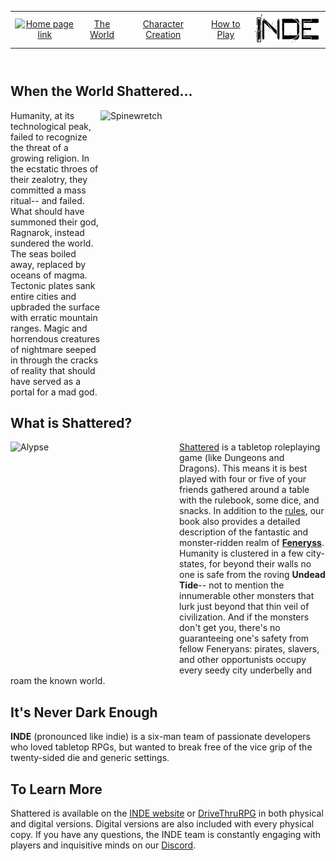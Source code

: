 <html lang="en">
  <!--

-->
<head>
  <!--
    Defines the author, size scaling, and description of the webpage. Also links the CSS and sets the title.
-->
  <meta charset="utf-8">
  <title !important>It's Never Dark Enough</title>
  <meta name="viewport" content="width=device-width, initial-scale=1">
  <meta name="author" content="Cory Conrad">
  <meta name="description" content="A site dedicated to the Shattered RPG">
  <link rel="stylesheet" href="style.css">
</head>

<body>
  <header id="header-background">
    <!--
  Header includes a banner image and the navigation links
-->
    <!-- <img src="Gravekeepers%20-%20compressed.png" alt="Gravekeepers" align="center" width="100%" height="auto"> -->
    <div class="logo"></div>
    <div class="topcenter">
      <nav>
        <table align="center">
          <tr align="center">
            <td><a href="https://chcstudent.github.io/"><img src="Shattered.png" alt="Home page link" height="50" width="150"></a></td>
            <td><a href="TheWorld.html">The World</a></td>
            <td><a href="TheRules.html">Character Creation</a></td>
            <td><a href="HowToPlay.html">How to Play</a></td>
            <td><a href="INDE.html"><img src="INDE.png" alt="About Us" height="50" width="150"></a></td>
          </tr>
        </table>
      </nav>
    </div>
  </header>
  
  <h2>When the World Shattered...</h2>
  <img src="/Monster%20-%20Spinewretch%20-%20Final%20-%20HR.png" alt="Spinewretch" width="360" height="450" align="right">
  <p>Humanity, at its technological peak, failed to recognize the threat of a growing religion. In the ecstatic throes of their zealotry, they committed a mass ritual-- and failed. What should have summoned their god, Ragnarok, instead sundered the world. The seas boiled away, replaced by oceans of magma. Tectonic plates sank entire cities and upbraded the surface with erratic mountain ranges. Magic and horrendous creatures of nightmare  seeped in through the cracks of reality that should have served as a portal for a mad god.</p>

  <h2>What is Shattered?</h2>
  <img src="/Race%20-%20Alypse%20-%20Final%20-%20HR.jpg" alt="Alypse" width="270" height="360" align="left">
  <p><a href="https://neverdarkenough.com">Shattered</a> is a tabletop roleplaying game (like Dungeons and Dragons). This means it is best played with four or five of your friends gathered around a table with the rulebook, some dice, and snacks. In addition to the <a href="TheRules.html">rules</a>, our book also provides a detailed description of the fantastic and monster-ridden realm of <a href="TheWorld.html"><b>Feneryss</b></a>. Humanity is clustered in a few city-states, for beyond their walls no one is safe from the roving <b>Undead Tide</b>-- not to mention the innumerable other monsters that lurk just beyond that thin veil of civilization. And if the monsters don't get you, there's no guaranteeing one's safety from fellow Feneryans: pirates, slavers, and other opportunists occupy every seedy city underbelly and roam the known world.</p>

<h2>It's Never Dark Enough</h2>

<p><b>INDE</b> (pronounced like indie) is a six-man team of passionate developers who loved tabletop RPGs, but wanted to break free of the vice grip of the twenty-sided die and generic settings. </p>

<h2>To Learn More</h2>

<p>Shattered is available on the <a href="https://shop.neverdarkenough.com/">INDE website</a> or <a href="https://www.drivethrurpg.com/product/224928/Shattered-A-Grimdark-RPG">DriveThruRPG</a> in both physical and digital versions. Digital versions are also included with every physical copy. If you have any questions, the INDE team is constantly engaging with players and inquisitive minds on our <a href="https://discord.com/invite/inde">Discord</a>.
</p>
</body>
</html>
